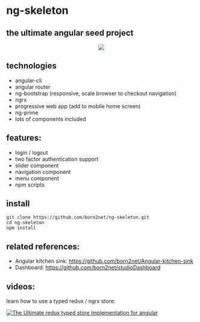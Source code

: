 ng-skeleton
=====================

the ultimate angular seed project   
----------------

<p align="center">  
  <img src="http://www.digitalsignage.com/_images/ngskeleton.png">
</p>

technologies
------------
- angular-cli
- angular router
- ng-bootstrap (responsive, scale browser to checkout navigation) 
- ngrx
- progressive web app (add to mobile home screen)
- ng-prime
- lots of components included


features:
----------
- login / logout 
- two factor authentication support
- slider component
- navigation component
- menu component
- npm scripts

install
-----------
```
git clone https://github.com/born2net/ng-skeleton.git
cd ng-skeleton
npm install
```

related references:
-----------
- Angular kitchen sink: https://github.com/born2net/Angular-kitchen-sink
- Dashboard: https://github.com/born2net/studioDashboard

videos:
--------
learn how to use a typed redux / ngrx store:

[![The Ultimate redux typed store implementation for angular](http://img.youtube.com/vi/bEkPEnudm7s/0.jpg)](https://www.youtube.com/watch?v=bEkPEnudm7s&feature=youtu.be "The Ultimate redux typed store implementation for angular")
